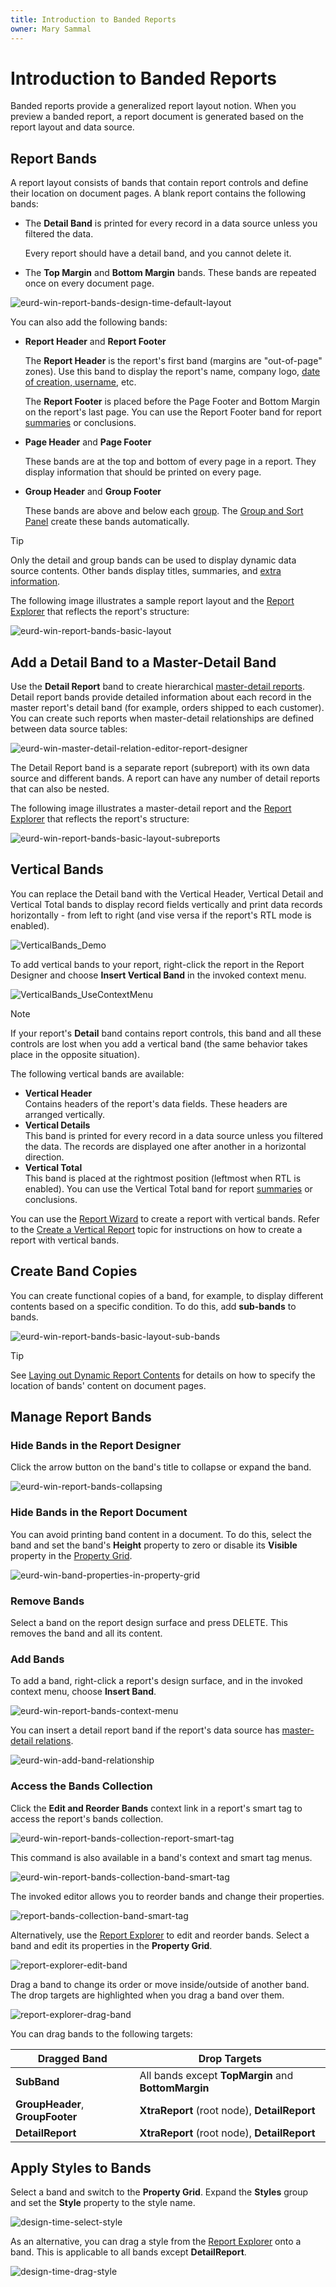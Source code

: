 ```yaml
---
title: Introduction to Banded Reports
owner: Mary Sammal
---
```

# Introduction to Banded Reports

Banded reports provide a generalized report layout notion. When you preview a banded report, a report document is generated based on the report layout and data source.

## Report Bands

A report layout consists of bands that contain report controls and define their location on document pages. A blank report contains the following bands:

- The **Detail Band** is printed for every record in a data source unless you filtered the data.

    Every report should have a detail band, and you cannot delete it.

- The **Top Margin** and **Bottom Margin** bands. These bands are repeated once on every document page.

![eurd-win-report-bands-design-time-default-layout](../../../images/eurd-win-report-bands-design-time-default-layout.png)

You can also add the following bands:

- **Report Header** and **Report Footer**  

    The **Report Header** is the report's first band (margins are "out-of-page" zones). Use this band to display the report's name, company logo, [date of creation, username](add-extra-information.md), etc.

    The **Report Footer** is placed before the Page Footer and Bottom Margin on the report's last page. You can use the Report Footer band for report [summaries](shape-report-data\shape-data-expression-bindings\calculate-a-summary.md) or conclusions.
    
- **Page Header** and **Page Footer**

    These bands are at the top and bottom of every page in a report. They display information that should be printed on every page.

- **Group Header** and **Group Footer**

    These bands are above and below each [group](shape-report-data\group-and-sort-data.md). The [Group and Sort Panel](report-designer-tools\ui-panels\group-and-sort-panel.md) create these bands automatically.

> [!TIP]
> Only the detail and group bands can be used to display dynamic data source contents. Other bands display titles, summaries, and [extra information](add-extra-information.md).

The following image illustrates a sample report layout and the [Report Explorer](report-designer-tools\ui-panels\report-explorer.md) that reflects the report's structure:

![eurd-win-report-bands-basic-layout](../../../images/eurd-win-report-bands-basic-layout.png)

## Add a Detail Band to a Master-Detail Band

Use the **Detail Report** band to create hierarchical [master-detail reports](create-popular-reports/create-a-master-detail-report-use-detail-report-bands.md). Detail report bands provide detailed information about each record in the master report's detail band (for example, orders shipped to each customer). You can create such reports when master-detail relationships are defined between data source tables:

![eurd-win-master-detail-relation-editor-report-designer](../../../images/eurd-win-master-detail-relation-editor-report-designer.png)

The Detail Report band is a separate report (subreport) with its own data source and different bands. A report can have any number of detail reports that can also be nested.

The following image illustrates a master-detail report and the [Report Explorer](report-designer-tools\ui-panels\report-explorer.md) that reflects the report's structure:

![eurd-win-report-bands-basic-layout-subreports](../../../images/eurd-win-report-bands-basic-layout-subreports.png)

## Vertical Bands

You can replace the Detail band with the Vertical Header, Vertical Detail and Vertical Total bands to display record fields vertically and print data records horizontally - from left to right (and vise versa if the report's RTL mode is enabled).

![VerticalBands_Demo](../../../images/eurd-VerticalBands-Demo.png)

To add vertical bands to your report, right-click the report in the Report Designer and choose **Insert Vertical Band** in the invoked context menu.

![VerticalBands_UseContextMenu](../../../images/eurd-VerticalBands-UseContextMenu.png)

> [!Note]
> If your report's **Detail** band contains report controls, this band and all these controls are lost when you add a vertical band (the same behavior takes place in the opposite situation).



The following vertical bands are available:

- **Vertical Header**    
    Contains headers of the report's data fields. These headers are arranged vertically.
- **Vertical Details**   
    This band is printed for every record in a data source unless you filtered the data. The records are displayed one after another in a horizontal direction.
- **Vertical Total**   
    This band is placed at the rightmost position (leftmost when RTL is enabled). You can use the Vertical Total band for report [summaries](shape-report-data\shape-data-expression-bindings\calculate-a-summary.md) or conclusions.

You can use the [Report Wizard](report-designer-tools\report-wizard.md) to create a report with vertical bands. Refer to the [Create a Vertical Report](create-popular-reports\create-a-vertical-report.md) topic for instructions on how to create a report with vertical bands.


## Create Band Copies

You can create functional copies of a band, for example, to display different contents based on a specific condition. To do this, add **sub-bands** to bands.

![eurd-win-report-bands-basic-layout-sub-bands](../../../images/eurd-win-report-bands-basic-layout-sub-bands.png)

> [!TIP]
> See [Laying out Dynamic Report Contents](shape-report-data\lay-out-dynamic-report-content.md) for details on how to specify the location of bands' content on document pages.

## <a name="managingreportbands"></a>Manage Report Bands
### Hide Bands in the Report Designer

Click the arrow button on the band's title to collapse or expand the band.

![eurd-win-report-bands-collapsing](../../../images/eurd-win-report-bands-collapsing.png)

### Hide Bands in the Report Document


You can avoid printing band content in a document. To do this, select the band and set the band's **Height** property to zero or disable its **Visible** property in the [Property Grid](report-designer-tools\ui-panels\property-grid.md).

![eurd-win-band-properties-in-property-grid](../../../images/eurd-win-band-properties-in-property-grid.png)

### Remove Bands

Select a band on the report design surface and press DELETE. This removes the band and all its content.

### Add Bands

To add a band, right-click a report's design surface, and in the invoked context menu, choose **Insert Band**.

![eurd-win-report-bands-context-menu](../../../images/eurd-win-report-bands-context-menu.png)

You can insert a detail report band if the report's data source has [master-detail relations](create-popular-reports/create-a-master-detail-report-use-detail-report-bands.md).

![eurd-win-add-band-relationship](../../../images/eurd-win-add-band-relationship.png)

### Access the Bands Collection

Click the **Edit and Reorder Bands** context link in a report's smart tag to access the report's bands collection.

![eurd-win-report-bands-collection-report-smart-tag](../../../images/eurd-win-report-bands-collection-report-smart-tag.png)

This command is also available in a band's context and smart tag menus.

![eurd-win-report-bands-collection-band-smart-tag](../../../images/eurd-win-report-bands-collection-band-smart-tag.png)

The invoked editor allows you to reorder bands and change their properties.

![report-bands-collection-band-smart-tag](../../../images/eurd-win-report-bands-collection-band-editor.png)

Alternatively, use the [Report Explorer](../../report-designer-tools/ui-panels/report-explorer.md) to edit and reorder bands. Select a band and edit its properties in the **Property Grid**.

![report-explorer-edit-band](../../../images/eurd-win-report-explorer-edit-band.gif)

Drag a band to change its order or move inside/outside of another band. The drop targets are highlighted when you drag a band over them.

![report-explorer-drag-band](../../../images/eurd-win-report-explorer-drag-band.gif)

You can drag bands to the following targets:

| Dragged Band | Drop Targets |
| --- | --- |
| **SubBand** | All bands except **TopMargin** and **BottomMargin** |
| **GroupHeader**, **GroupFooter** | **XtraReport** (root node), **DetailReport** |
| **DetailReport** | **XtraReport** (root node), **DetailReport** |

## Apply Styles to Bands

Select a band and switch to the **Property Grid**. Expand the **Styles** group and set the **Style** property to the style name.

![design-time-select-style](../../../images/eurd-win-select-style-band.png)

As an alternative, you can drag a style from the [Report Explorer](../../report-designer-tools/ui-panels/report-explorer.md) onto a band. This is applicable to all bands except **DetailReport**.

![design-time-drag-style](../../../images/eurd-win-drag-style-band.gif)
